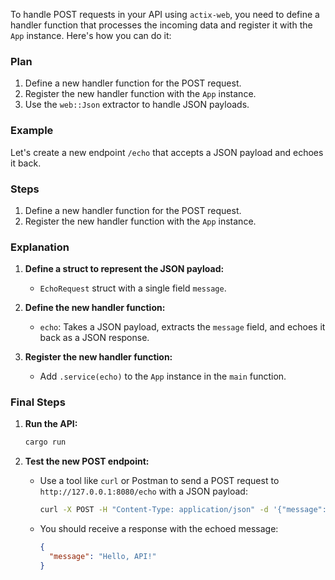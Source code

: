 To handle POST requests in your API using `actix-web`, you need to define a handler function that processes the incoming data and register it with the `App` instance. Here's how you can do it:

### Plan

1. Define a new handler function for the POST request.
2. Register the new handler function with the `App` instance.
3. Use the `web::Json` extractor to handle JSON payloads.

### Example

Let's create a new endpoint `/echo` that accepts a JSON payload and echoes it back.

### Steps

1. Define a new handler function for the POST request.
2. Register the new handler function with the `App` instance.

### Explanation

1. **Define a struct to represent the JSON payload:**
   - `EchoRequest` struct with a single field `message`.

2. **Define the new handler function:**
   - `echo`: Takes a JSON payload, extracts the `message` field, and echoes it back as a JSON response.

3. **Register the new handler function:**
   - Add `.service(echo)` to the `App` instance in the `main` function.

### Final Steps

1. **Run the API:**
   ```sh
   cargo run
   ```

2. **Test the new POST endpoint:**
   - Use a tool like `curl` or Postman to send a POST request to `http://127.0.0.1:8080/echo` with a JSON payload:
     ```sh
     curl -X POST -H "Content-Type: application/json" -d '{"message": "Hello, API!"}' http://127.0.0.1:8080/echo
     ```
   - You should receive a response with the echoed message:
     ```json
     {
       "message": "Hello, API!"
     }
     ```
